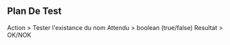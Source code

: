 Plan De Test
------------

Action > Tester l'existance du nom
Attendu > boolean (true/false)
Resultat > OK/NOK